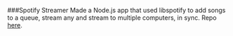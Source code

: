 ###Spotify Streamer
Made a Node.js app that used libspotify to add songs to a queue, stream any and stream to multiple computers, in sync. Repo [here](http://github.com/nacgarg/node-spotify-queue).